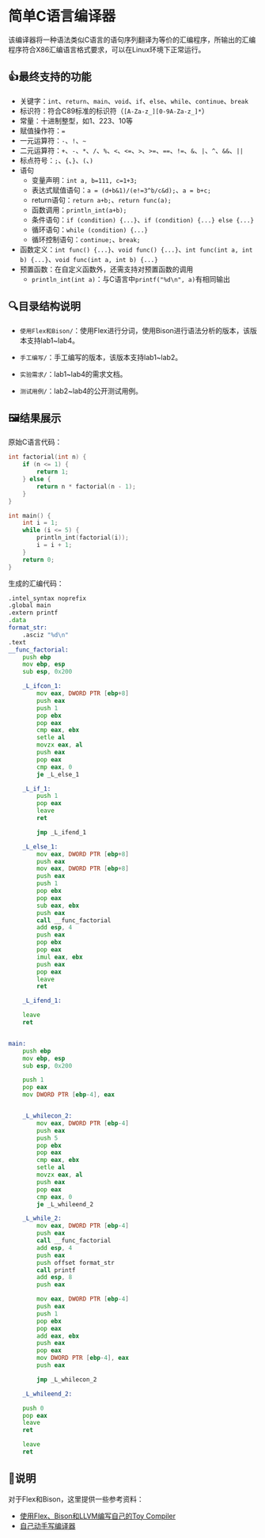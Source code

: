 # 简单C语言编译器

该编译器将一种语法类似C语言的语句序列翻译为等价的汇编程序，所输出的汇编程序符合X86汇编语言格式要求，可以在Linux环境下正常运行。

## 👍最终支持的功能

* 关键字：`int`、`return`、`main`、`void`、`if`、`else`、`while`、`continue`、`break`
* 标识符：符合C89标准的标识符（`[A-Za-z_][0-9A-Za-z_]*`）
* 常量：十进制整型，如1、223、10等
* 赋值操作符：`=`
* 一元运算符：`-`、`!`、`~`
* 二元运算符：`+`、`-`、`*`、`/`、`%`、`<`、`<=`、`>`、`>=`、`==`、`!=`、`&`、`|`、`^`、`&&`、`||`
* 标点符号：`;`、`{`、`}`、`(`、`)`
* 语句
  * 变量声明：`int a, b=111, c=1+3;`
  * 表达式赋值语句：`a = (d+b&1)/(e!=3^b/c&d);`、`a = b+c;`
  * return语句：`return a+b;`、`return func(a);`
  * 函数调用：`println_int(a+b);`
  * 条件语句：`if (condition) {...}`、`if (condition) {...} else {...}`
  * 循环语句：`while (condition) {...}`
  * 循环控制语句：`continue;`、`break;`
* 函数定义：`int func() {...}`、`void func() {...}`、`int func(int a, int b) {...}`、`void func(int a, int b) {...}`
* 预置函数：在自定义函数外，还需支持对预置函数的调用
  * `println_int(int a)`：与C语言中`printf("%d\n", a)`有相同输出

## 🔍目录结构说明

* `使用Flex和Bison/`：使用Flex进行分词，使用Bison进行语法分析的版本，该版本支持lab1~lab4。

* `手工编写/`：手工编写的版本，该版本支持lab1~lab2。

* `实验需求/`：lab1~lab4的需求文档。

* `测试用例/`：lab2~lab4的公开测试用例。

## 🖼️结果展示

原始C语言代码：

```c
int factorial(int n) {
    if (n <= 1) {
        return 1;
    } else {
        return n * factorial(n - 1);
    }
}

int main() {
    int i = 1;
    while (i <= 5) {
        println_int(factorial(i));
        i = i + 1;
    }
    return 0;
}
```

生成的汇编代码：

```asm
.intel_syntax noprefix
.global main
.extern printf
.data
format_str:
    .asciz "%d\n"
.text
__func_factorial:
    push ebp
    mov ebp, esp
    sub esp, 0x200

    _L_ifcon_1:
        mov eax, DWORD PTR [ebp+8]
        push eax
        push 1
        pop ebx
        pop eax
        cmp eax, ebx
        setle al
        movzx eax, al
        push eax
        pop eax
        cmp eax, 0
        je _L_else_1

    _L_if_1:
        push 1
        pop eax
        leave
        ret

        jmp _L_ifend_1

    _L_else_1:
        mov eax, DWORD PTR [ebp+8]
        push eax
        mov eax, DWORD PTR [ebp+8]
        push eax
        push 1
        pop ebx
        pop eax
        sub eax, ebx
        push eax
        call __func_factorial
        add esp, 4
        push eax
        pop ebx
        pop eax
        imul eax, ebx
        push eax
        pop eax
        leave
        ret

    _L_ifend_1:

    leave
    ret


main:
    push ebp
    mov ebp, esp
    sub esp, 0x200

    push 1
    pop eax
    mov DWORD PTR [ebp-4], eax


    _L_whilecon_2:
        mov eax, DWORD PTR [ebp-4]
        push eax
        push 5
        pop ebx
        pop eax
        cmp eax, ebx
        setle al
        movzx eax, al
        push eax
        pop eax
        cmp eax, 0
        je _L_whileend_2

    _L_while_2:
        mov eax, DWORD PTR [ebp-4]
        push eax
        call __func_factorial
        add esp, 4
        push eax
        push offset format_str
        call printf
        add esp, 8
        push eax

        mov eax, DWORD PTR [ebp-4]
        push eax
        push 1
        pop ebx
        pop eax
        add eax, ebx
        push eax
        pop eax
        mov DWORD PTR [ebp-4], eax
        push eax

        jmp _L_whilecon_2

    _L_whileend_2:

    push 0
    pop eax
    leave
    ret

    leave
    ret
```

## 📒说明

对于Flex和Bison，这里提供一些参考资料：

* [使用Flex、Bison和LLVM编写自己的Toy Compiler](https://zhuanlan.zhihu.com/p/626085010)
* [自己动手写编译器](https://pandolia.net/tinyc/index.html)
